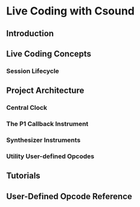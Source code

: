 # Live Coding with Csound

## Introduction 

## Live Coding Concepts 

### Session Lifecycle 


## Project Architecture

### Central Clock 

### The P1 Callback Instrument

### Synthesizer Instruments

### Utility User-defined Opcodes

## Tutorials


## User-Defined Opcode Reference
